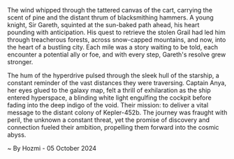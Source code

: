 
The wind whipped through the tattered canvas of the cart, carrying the scent of pine and the distant thrum of blacksmithing hammers.  A young knight, Sir Gareth, squinted at the sun-baked path ahead, his heart pounding with anticipation.  His quest to retrieve the stolen Grail had led him through treacherous forests, across snow-capped mountains, and now, into the heart of a bustling city.  Each mile was a story waiting to be told, each encounter a potential ally or foe, and with every step, Gareth's resolve grew stronger.

The hum of the hyperdrive pulsed through the sleek hull of the starship, a constant reminder of the vast distances they were traversing.  Captain Anya, her eyes glued to the galaxy map, felt a thrill of exhilaration as the ship entered hyperspace, a blinding white light engulfing the cockpit before fading into the deep indigo of the void.  Their mission: to deliver a vital message to the distant colony of Kepler-452b.  The journey was fraught with peril, the unknown a constant threat, yet the promise of discovery and connection fueled their ambition, propelling them forward into the cosmic abyss. 

~ By Hozmi - 05 October 2024
